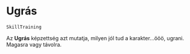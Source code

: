 # Ugrás

`SkillTraining`

Az **Ugrás** képzettség azt mutatja, milyen jól tud a karakter...ööö, ugrani. Magasra vagy távolra.